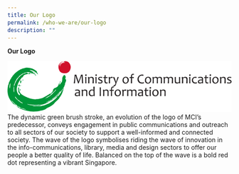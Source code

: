 ```yaml
---
title: Our Logo
permalink: /who-we-are/our-logo
description: ""
---
```

**Our Logo**

![Alt text for image on Isomer site](/images/mci.jpg) The dynamic green brush stroke, an evolution of the logo of MCI’s predecessor, conveys engagement in public communications and outreach to all sectors of our society to support a well-informed and connected society. The wave of the logo symbolises riding the wave of innovation in the info-communications, library, media and design sectors to offer our people a better quality of life. Balanced on the top of the wave is a bold red dot representing a vibrant Singapore.